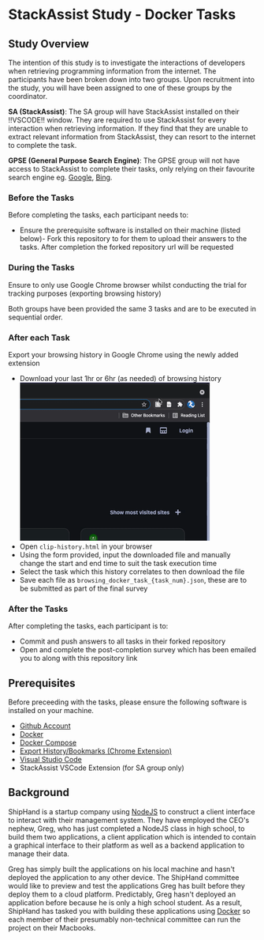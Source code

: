# StackAssist Study - Docker Tasks
## Study Overview
The intention of this study is to investigate the interactions of developers when retrieving programming information from the internet. The participants have been broken down into two groups. Upon recruitment into the study, you will have been assigned to one of these groups by the coordinator.

**SA (StackAssist)**:
The SA group will have StackAssist installed on their !!VSCODE!! window. They are required to use StackAssist for every interaction when retrieving information. If they find that they are unable to extract relevant information from StackAssist, they can resort to the internet to complete the task.

**GPSE (General Purpose Search Engine)**:
The GPSE group will not have access to StackAssist to complete their tasks, only relying on their favourite search engine eg. [Google](https://www.google.com.au/), [Bing](https://www.bing.com/?cc=au).

### Before the Tasks
Before completing the tasks, each participant needs to:
- Ensure the prerequisite software is installed on their machine (listed below)- Fork this repository to for them to upload their answers to the tasks. After completion the forked repository url will be requested

### During the Tasks
Ensure to only use Google Chrome browser whilst conducting the trial for tracking purposes (exporting browsing history)

Both groups have been provided the same 3 tasks and are to be executed in sequential order.

### After each Task
Export your browsing history in Google Chrome using the newly added extension
- Download your last 1hr or 6hr (as needed) of browsing history
![](images/download_history.gif)
- Open `clip-history.html` in your browser
- Using the form provided, input the downloaded file and manually change the start and end time to suit the task execution time
- Select the task which this history correlates to then download the file
- Save each file as `browsing_docker_task_{task_num}.json`, these are to be submitted as part of the final survey


### After the Tasks
After completing the tasks, each participant is to:
- Commit and push answers to all tasks in their forked repository
- Open and complete the post-completion survey which has been emailed you to along with this repository link

## Prerequisites
Before preceeding with the tasks, please ensure the following software is installed on your machine.

- [Github Account](https://github.com/)
- [Docker](https://docs.docker.com/get-docker/)
- [Docker Compose](https://docs.docker.com/compose/install/)
- [Export History/Bookmarks (Chrome Extension)](https://chrome.google.com/webstore/detail/export-historybookmarks-t/dcoegfodcnjofhjfbhegcgjgapeichlf?hl=en)
- [Visual Studio Code](https://code.visualstudio.com/download)
- StackAssist VSCode Extension (for SA group only)

## Background
ShipHand is a startup company using [NodeJS](https://nodejs.dev/) to construct a client interface to interact with their management system. They have employed the CEO's nephew, Greg, who has just completed a NodeJS class in high school, to build them two applications, a client application which is intended to contain a graphical interface to their platform as well as a backend application to manage their data.

Greg has simply built the applications on his local machine and hasn't deployed the application to any other device. The ShipHand committee would like to preview and test the applications Greg has built before they deploy them to a cloud platform. Predictably, Greg hasn't deployed an application before because he is only a high school student. As a result, ShipHand has tasked you with building these applications using [Docker](https://www.docker.com/) so each member of their presumably non-technical committee can run the project on their Macbooks.

